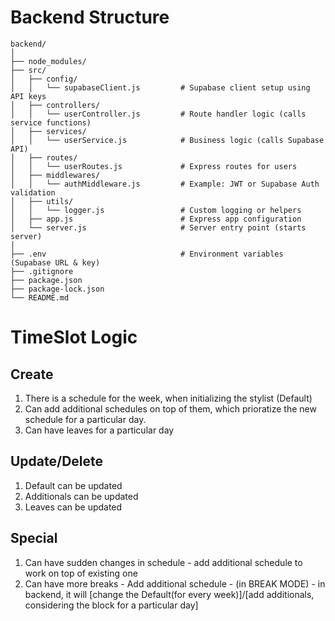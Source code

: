 # Backend Structure

```
backend/
│
├── node_modules/
├── src/
│   ├── config/
│   │   └── supabaseClient.js         # Supabase client setup using API keys
│   ├── controllers/
│   │   └── userController.js         # Route handler logic (calls service functions)
│   ├── services/
│   │   └── userService.js            # Business logic (calls Supabase API)
│   ├── routes/
│   │   └── userRoutes.js             # Express routes for users
│   ├── middlewares/
│   │   └── authMiddleware.js         # Example: JWT or Supabase Auth validation
│   ├── utils/
│   │   └── logger.js                 # Custom logging or helpers
│   ├── app.js                        # Express app configuration
│   └── server.js                     # Server entry point (starts server)
│
├── .env                              # Environment variables (Supabase URL & key)
├── .gitignore
├── package.json
├── package-lock.json
└── README.md
```


# TimeSlot Logic
## Create
1. There is a schedule for the week, when initializing the stylist (Default)
2. Can add additional schedules on top of them, which prioratize the new schedule for a particular day.
3. Can have leaves for a particular day
## Update/Delete
1. Default can be updated
2. Additionals can be updated
3. Leaves can be updated
## Special
1. Can have sudden changes in schedule - add additional schedule to work on top of existing one
2. Can have more breaks - Add additional schedule - (in BREAK MODE) - in backend, it will [change the Default(for every week)]/[add additionals, considering the block for a particular day]